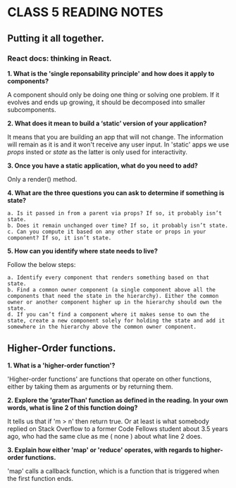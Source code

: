 # CLASS 5 READING NOTES

## Putting it all together.

### React docs: thinking in React.


**1. What is the 'single reponsability principle' and how does it apply to components?**

A component should only be doing one thing or solving one problem. If it evolves and ends up growing, it should be decomposed into smaller subcomponents.


**2. What does it mean to build a ‘static’ version of your application?**

It means that you are building an app that will not change. The information will remain as it is and it won't receive any user input. In 'static' apps we use *props* insted or *state* as the latter is only used for interactivity. 

    
**3. Once you have a static application, what do you need to add?**

Only a render() method.

**4. What are the three questions you can ask to determine if something is state?**

    a. Is it passed in from a parent via props? If so, it probably isn’t state.
    b. Does it remain unchanged over time? If so, it probably isn’t state.
    c. Can you compute it based on any other state or props in your component? If so, it isn’t state.

    
**5. How can you identify where state needs to live?**

Follow the below steps:

    a. Identify every component that renders something based on that state.
    b. Find a common owner component (a single component above all the components that need the state in the hierarchy). Either the common owner or another component higher up in the hierarchy should own the state.
    d. If you can’t find a component where it makes sense to own the state, create a new component solely for holding the state and add it somewhere in the hierarchy above the common owner component.



## Higher-Order functions.


**1. What is a 'higher-order function'?**

'Higher-order functions' are functions that operate on other functions, either by taking them as arguments or by returning them.


**2. Explore the 'graterThan' function as defined in the reading. In your own words, what is line 2 of this function doing?**

It tells us that if 'm > n' then return true. Or at least is what somebody replied on Stack Overflow to a former Code Fellows student about 3.5 years ago, who had the same clue as me ( none ) about what line 2 does.


**3. Explain how either 'map' or 'reduce' operates, with regards to higher-order functions.**

'map' calls a callback function, which is a function that is triggered when the first function ends.

